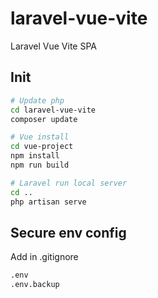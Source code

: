 # laravel-vue-vite
Laravel Vue Vite SPA

## Init
```sh
# Update php
cd laravel-vue-vite
composer update

# Vue install
cd vue-project
npm install
npm run build

# Laravel run local server
cd ..
php artisan serve
```

## Secure env config
Add in .gitignore
```sh
.env
.env.backup
```